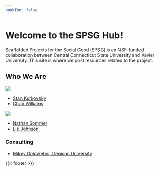 ```yaml
---
bookToc: false
---
```


# Welcome to the SPSG Hub!

Scaffolded Projects for the Social Good (SPSG) is an NSF-funded collaboration between Central Connecticut State University and Xavier University. This site is where we post resources related to the project.

## Who We Are

[![](/images/CCSU_Logo_100.png)](https://www.ccsu.edu/)

* [Stan Kurkovsky](https://www.ccsu.edu/person/stan-kurkovsky)
* [Chad Williams](https://www.ccsu.edu/person/chad-williams)

[![](/images/xavier_logo_56.png)](https://www.xavier.edu/)

* [Nathan Sommer](https://www.xavier.edu/computer-science-department/directory/nathan_sommer)
* [Liz Johnson](https://www.xavier.edu/computer-science-department/directory/liz-johnson)

### Consulting

* [Mikey Goldweber, Denison University](https://denison.edu/people/mikey-goldweber)

{{< footer >}}
